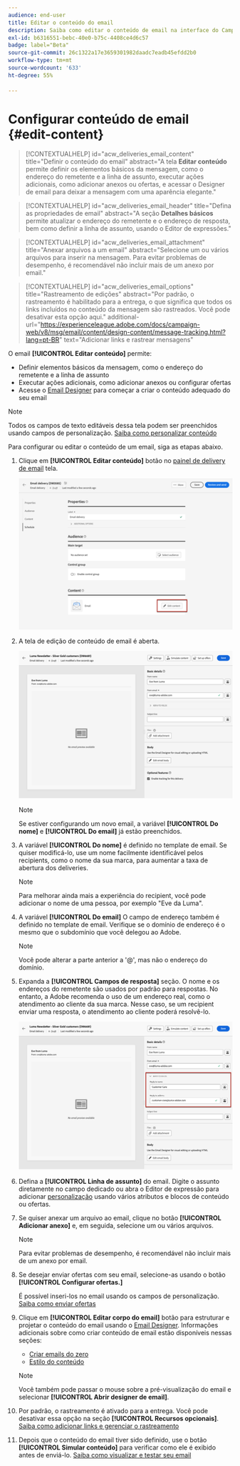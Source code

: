 ```yaml
---
audience: end-user
title: Editar o conteúdo do email
description: Saiba como editar o conteúdo de email na interface do Campaign Web
exl-id: b6316551-bebc-40e0-b75c-4408ce4d6c57
badge: label="Beta"
source-git-commit: 26c1322a17e3659301982daadc7eadb45efdd2b0
workflow-type: tm+mt
source-wordcount: '633'
ht-degree: 55%

---
```


# Configurar conteúdo de email {#edit-content}

>[!CONTEXTUALHELP]
>id="acw_deliveries_email_content"
>title="Definir o conteúdo do email"
>abstract="A tela **Editar conteúdo** permite definir os elementos básicos da mensagem, como o endereço do remetente e a linha de assunto, executar ações adicionais, como adicionar anexos ou ofertas, e acessar o Designer de email para deixar a mensagem com uma aparência elegante."

>[!CONTEXTUALHELP]
>id="acw_deliveries_email_header"
>title="Defina as propriedades de email"
>abstract="A seção **Detalhes básicos** permite atualizar o endereço do remetente e o endereço de resposta, bem como definir a linha de assunto, usando o Editor de expressões."

>[!CONTEXTUALHELP]
>id="acw_deliveries_email_attachment"
>title="Anexar arquivos a um email"
>abstract="Selecione um ou vários arquivos para inserir na mensagem. Para evitar problemas de desempenho, é recomendável não incluir mais de um anexo por email."

>[!CONTEXTUALHELP]
>id="acw_deliveries_email_options"
>title="Rastreamento de edições"
>abstract="Por padrão, o rastreamento é habilitado para a entrega, o que significa que todos os links incluídos no conteúdo da mensagem são rastreados. Você pode desativar esta opção aqui."
>additional-url="https://experienceleague.adobe.com/docs/campaign-web/v8/msg/email/content/design-content/message-tracking.html?lang=pt-BR" text="Adicionar links e rastrear mensagens"

O email **[!UICONTROL Editar conteúdo]** permite:
* Definir elementos básicos da mensagem, como o endereço do remetente e a linha de assunto
* Executar ações adicionais, como adicionar anexos ou configurar ofertas
* Acesse o [Email Designer](get-started-email-designer.md#start-authoring) para começar a criar o conteúdo adequado do seu email

>[!NOTE]
>
>Todos os campos de texto editáveis dessa tela podem ser preenchidos usando campos de personalização. [Saiba como personalizar conteúdo](../personalization/personalize.md)

Para configurar ou editar o conteúdo de um email, siga as etapas abaixo.

1. Clique em **[!UICONTROL Editar conteúdo]** botão no [painel de delivery de email](../email/create-email.md) tela.

   ![](assets/email-edit-content-button.png)

1. A tela de edição de conteúdo de email é aberta.

   ![](assets/email-edit-content-dashboard.png)

   >[!NOTE]
   >
   >Se estiver configurando um novo email, a variável **[!UICONTROL Do nome]** e **[!UICONTROL Do email]** já estão preenchidos.

1. A variável **[!UICONTROL Do nome]** é definido no template de email. Se quiser modificá-lo, use um nome facilmente identificável pelos recipients, como o nome da sua marca, para aumentar a taxa de abertura dos deliveries.

   >[!NOTE]
   >
   >Para melhorar ainda mais a experiência do recipient, você pode adicionar o nome de uma pessoa, por exemplo &quot;Eve da Luma&quot;.

1. A variável **[!UICONTROL Do email]** O campo de endereço também é definido no template de email. Verifique se o domínio de endereço é o mesmo que o subdomínio que você delegou ao Adobe.

   >[!NOTE]
   >
   >Você pode alterar a parte anterior a &#39;@&#39;, mas não o endereço do domínio.

1. Expanda a **[!UICONTROL Campos de resposta]** seção. O nome e os endereços do remetente são usados por padrão para respostas. No entanto, a Adobe recomenda o uso de um endereço real, como o atendimento ao cliente da sua marca. Nesse caso, se um recipient enviar uma resposta, o atendimento ao cliente poderá resolvê-lo.

   ![](assets/email-edit-content-reply-to.png)

1. Defina a **[!UICONTROL Linha de assunto]** do email. Digite o assunto diretamente no campo dedicado ou abra o Editor de expressão para adicionar [personalização](../personalization/personalize.md) usando vários atributos e blocos de conteúdo ou ofertas.

1. Se quiser anexar um arquivo ao email, clique no botão **[!UICONTROL Adicionar anexo]** e, em seguida, selecione um ou vários arquivos.

   >[!NOTE]
   >
   >    Para evitar problemas de desempenho, é recomendável não incluir mais de um anexo por email.

   <!--limitation on size + number of files?-->

1. Se desejar enviar ofertas com seu email, selecione-as usando o botão **[!UICONTROL Configurar ofertas.]**

   É possível inseri-los no email usando os campos de personalização. [Saiba como enviar ofertas](offers.md)

1. Clique em **[!UICONTROL Editar corpo do email]** botão para estruturar e projetar o conteúdo do email usando o [Email Designer](#start-authoring). Informações adicionais sobre como criar conteúdo de email estão disponíveis nessas seções:

   * [Criar emails do zero](create-email-content.md)
   * [Estilo do conteúdo](get-started-email-style.md)

   >[!NOTE]
   >
   >Você também pode passar o mouse sobre a pré-visualização do email e selecionar **[!UICONTROL Abrir designer de email]**.

1. Por padrão, o rastreamento é ativado para a entrega. Você pode desativar essa opção na seção **[!UICONTROL Recursos opcionais]**. [Saiba como adicionar links e gerenciar o rastreamento](message-tracking.md)

1. Depois que o conteúdo do email tiver sido definido, use o botão **[!UICONTROL Simular conteúdo]** para verificar como ele é exibido antes de enviá-lo. [Saiba como visualizar e testar seu email](../preview-test/preview-test.md)

